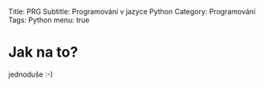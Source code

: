 Title: PRG
Subtitle: Programování v jazyce Python
Category: Programování
Tags: Python
menu: true



Jak na to?
=============================================


jednoduše :-)
